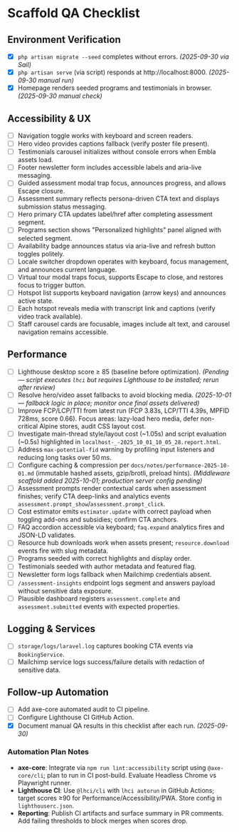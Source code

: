 # Scaffold QA Checklist

## Environment Verification
- [x] `php artisan migrate --seed` completes without errors. *(2025-09-30 via Sail)*
- [x] `php artisan serve` (via script) responds at http://localhost:8000. *(2025-09-30 manual run)*
- [x] Homepage renders seeded programs and testimonials in browser. *(2025-09-30 manual check)*

## Accessibility & UX
- [ ] Navigation toggle works with keyboard and screen readers.
- [ ] Hero video provides captions fallback (verify poster file present).
- [ ] Testimonials carousel initializes without console errors when Embla assets load.
- [ ] Footer newsletter form includes accessible labels and aria-live messaging.
- [ ] Guided assessment modal trap focus, announces progress, and allows Escape closure.
- [ ] Assessment summary reflects persona-driven CTA text and displays submission status messaging.
- [ ] Hero primary CTA updates label/href after completing assessment segment.
- [ ] Programs section shows "Personalized highlights" panel aligned with selected segment.
- [ ] Availability badge announces status via aria-live and refresh button toggles politely.
- [ ] Locale switcher dropdown operates with keyboard, focus management, and announces current language.
- [ ] Virtual tour modal traps focus, supports Escape to close, and restores focus to trigger button.
- [ ] Hotspot list supports keyboard navigation (arrow keys) and announces active state.
- [ ] Each hotspot reveals media with transcript link and captions (verify video track available).
- [ ] Staff carousel cards are focusable, images include alt text, and carousel navigation remains accessible.

## Performance
- [ ] Lighthouse desktop score ≥ 85 (baseline before optimization). *(Pending — script executes `lhci` but requires Lighthouse to be installed; rerun after review)*
- [ ] Resolve hero/video asset fallbacks to avoid blocking media. *(2025-10-01 — fallback logic in place; monitor once final assets delivered)*
- [ ] Improve FCP/LCP/TTI from latest run (FCP 3.83s, LCP/TTI 4.39s, MPFID 728ms, score 0.66). Focus areas: lazy-load hero media, defer non-critical Alpine stores, audit CSS layout cost.
- [ ] Investigate main-thread style/layout cost (~1.05s) and script evaluation (~0.5s) highlighted in `localhost-_-2025_10_01_10_05_28.report.html`.
- [ ] Address `max-potential-fid` warning by profiling input listeners and reducing long tasks over 50 ms.
- [ ] Configure caching & compression per `docs/notes/performance-2025-10-01.md` (immutable hashed assets, gzip/brotli, preload hints). *(Middleware scaffold added 2025-10-01; production server config pending)*
- [ ] Assessment prompts render contextual cards when assessment finishes; verify CTA deep-links and analytics events `assessment.prompt_show`/`assessment.prompt_click`.
- [ ] Cost estimator emits `estimator.update` with correct payload when toggling add-ons and subsidies; confirm CTA anchors.
- [ ] FAQ accordion accessible via keyboard; `faq.expand` analytics fires and JSON-LD validates.
- [ ] Resource hub downloads work when assets present; `resource.download` events fire with slug metadata.
- [ ] Programs seeded with correct highlights and display order.
- [ ] Testimonials seeded with author metadata and featured flag.
- [ ] Newsletter form logs fallback when Mailchimp credentials absent.
- [ ] `/assessment-insights` endpoint logs segment and answers payload without sensitive data exposure.
- [ ] Plausible dashboard registers `assessment.complete` and `assessment.submitted` events with expected properties.

## Logging & Services
- [ ] `storage/logs/laravel.log` captures booking CTA events via `BookingService`.
- [ ] Mailchimp service logs success/failure details with redaction of sensitive data.

## Follow-up Automation
- [ ] Add axe-core automated audit to CI pipeline.
- [ ] Configure Lighthouse CI GitHub Action.
- [x] Document manual QA results in this checklist after each run. *(2025-09-30)*

### Automation Plan Notes
- **axe-core**: Integrate via `npm run lint:accessibility` script using `@axe-core/cli`; plan to run in CI post-build. Evaluate Headless Chrome vs Playwright runner.
- **Lighthouse CI**: Use `@lhci/cli` with `lhci autorun` in GitHub Actions; target scores ≥90 for Performance/Accessibility/PWA. Store config in `lighthouserc.json`.
- **Reporting**: Publish CI artifacts and surface summary in PR comments. Add failing thresholds to block merges when scores drop.
